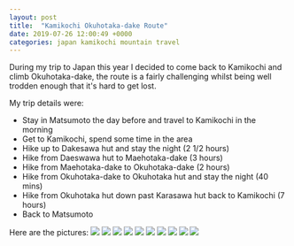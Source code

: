 ```yaml
---
layout: post
title:  "Kamikochi Okuhotaka-dake Route"
date: 2019-07-26 12:00:49 +0000
categories: japan kamikochi mountain travel
---
```


During my trip to Japan this year I decided to come back to Kamikochi and climb Okuhotaka-dake, the route is a fairly challenging whilst being well trodden enough that it's hard to get lost.

My trip details were:
<ul>
	<li>Stay in Matsumoto the day before and travel to Kamikochi in the morning</li>
	<li>Get to Kamikochi, spend some time in the area</li>
	<li>Hike up to Dakesawa hut and stay the night (2 1/2 hours)</li>
	<li>Hike from Daeswawa hut to Maehotaka-dake (3 hours)</li>
	<li>Hike from Maehotaka-dake to Okuhotaka-dake (2 hours)</li>
	<li>Hike from Okuhotaka-dake to Okuhotaka hut and stay the night (40 mins)</li>
	<li>Hike from Okuhotaka hut down past Karasawa hut back to Kamikochi (7 hours)</li>
	<li>Back to Matsumoto</li>
</ul>
Here are the pictures:

<img src="https://sa220030efa07d.blob.core.windows.net/images/2019/07/img_20190725_091155.jpg">

<img src="https://sa220030efa07d.blob.core.windows.net/images/2019/07/img_20190725_070416.jpg">

<img src="https://sa220030efa07d.blob.core.windows.net/images/2019/07/img_20190725_090546.jpg">

<img src="https://sa220030efa07d.blob.core.windows.net/images/2019/07/img_20190725_110846.jpg">

<img src="https://sa220030efa07d.blob.core.windows.net/images/2019/07/img_20190725_140248.jpg">

<img src="https://sa220030efa07d.blob.core.windows.net/images/2019/07/img_20190724_084500.jpg">

<img src="https://sa220030efa07d.blob.core.windows.net/images/2019/07/img_20190725_070433.jpg">

<img src="https://sa220030efa07d.blob.core.windows.net/images/2019/07/img_20190725_110848.jpg">

<img src="https://sa220030efa07d.blob.core.windows.net/images/2019/07/img_20190725_051754.jpg">

<img src="https://sa220030efa07d.blob.core.windows.net/images/2019/07/img_20190725_122705.jpg">
